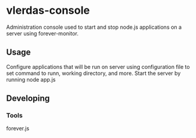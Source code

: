 

# vlerdas-console

Administration console used to start and stop node.js applications on a server using forever-monitor.

## Usage

Configure applications that will be run on server using configuration file to set command to runn, working directory, and more.
Start the server by running node app.js

## Developing



### Tools

forever.js